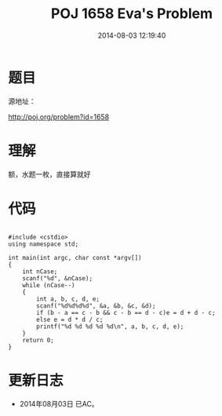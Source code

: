 ﻿---
layout: post
title: POJ 1658 Eva's Problem
date: 2014-08-03 12:19:40
categories: Exercise
toc: true
---
# 题目
源地址：

http://poj.org/problem?id=1658

# 理解
额，水题一枚，直接算就好

<!-- more -->

# 代码

```

#include <cstdio>
using namespace std;

int main(int argc, char const *argv[])
{
    int nCase;
    scanf("%d", &nCase);
    while (nCase--)
    {
        int a, b, c, d, e;
        scanf("%d%d%d%d", &a, &b, &c, &d);
        if (b - a == c - b && c - b == d - c)e = d + d - c;
        else e = d * d / c;
        printf("%d %d %d %d %d\n", a, b, c, d, e);
    }
    return 0;
}

```

# 更新日志
- 2014年08月03日 已AC。